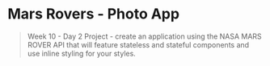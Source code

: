 # Mars Rovers - Photo App
> Week 10 - Day 2 Project - create an application using the NASA MARS ROVER API that will feature stateless and stateful components and use inline styling for your styles.
